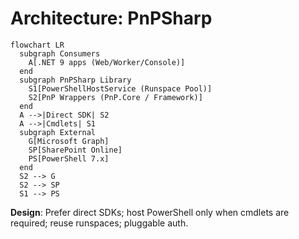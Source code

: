 # Architecture: PnPSharp

```mermaid
flowchart LR
  subgraph Consumers
    A[.NET 9 apps (Web/Worker/Console)]
  end
  subgraph PnPSharp Library
    S1[PowerShellHostService (Runspace Pool)]
    S2[PnP Wrappers (PnP.Core / Framework)]
  end
  A -->|Direct SDK| S2
  A -->|Cmdlets| S1
  subgraph External
    G[Microsoft Graph]
    SP[SharePoint Online]
    PS[PowerShell 7.x]
  end
  S2 --> G
  S2 --> SP
  S1 --> PS
```

**Design**: Prefer direct SDKs; host PowerShell only when cmdlets are required; reuse runspaces; pluggable auth.